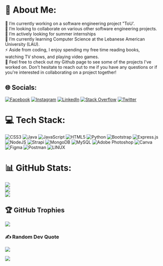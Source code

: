 # 💫 About Me:
🔭 I’m currently working on a software engineering project "ToU'.<br>👯 I’m looking to collaborate on various other software engineering projects.<br>🤝 I’m actively looking for summer internships<br>🌱 I’m currently learning Computer Science at the Lebanese American University (LAU).<br>⚡ Aside from coding, I enjoy spending my free time reading books, watching TV shows, and playing video games.<br>💬 Feel free to check out my Github page to see some of the projects I've worked on. Don't hesitate to reach out to me if you have any questions or if you're interested in collaborating on a project together!<br>


## 🌐 Socials:
[![Facebook](https://img.shields.io/badge/Facebook-%231877F2.svg?logo=Facebook&logoColor=white)](https://facebook.com/chrisdaou03) [![Instagram](https://img.shields.io/badge/Instagram-%23E4405F.svg?logo=Instagram&logoColor=white)](https://instagram.com/chris__daou) [![LinkedIn](https://img.shields.io/badge/LinkedIn-%230077B5.svg?logo=linkedin&logoColor=white)](https://linkedin.com/in/chris-daou-399911262) [![Stack Overflow](https://img.shields.io/badge/-Stackoverflow-FE7A16?logo=stack-overflow&logoColor=white)](https://stackoverflow.com/users/21505233) [![Twitter](https://img.shields.io/badge/Twitter-%231DA1F2.svg?logo=Twitter&logoColor=white)](https://twitter.com/chrisdaou) 

# 💻 Tech Stack:
![CSS3](https://img.shields.io/badge/css3-%231572B6.svg?style=for-the-badge&logo=css3&logoColor=white) ![Java](https://img.shields.io/badge/java-%23ED8B00.svg?style=for-the-badge&logo=java&logoColor=white) ![JavaScript](https://img.shields.io/badge/javascript-%23323330.svg?style=for-the-badge&logo=javascript&logoColor=%23F7DF1E) ![HTML5](https://img.shields.io/badge/html5-%23E34F26.svg?style=for-the-badge&logo=html5&logoColor=white) ![Python](https://img.shields.io/badge/python-3670A0?style=for-the-badge&logo=python&logoColor=ffdd54) ![Bootstrap](https://img.shields.io/badge/bootstrap-%23563D7C.svg?style=for-the-badge&logo=bootstrap&logoColor=white) ![Express.js](https://img.shields.io/badge/express.js-%23404d59.svg?style=for-the-badge&logo=express&logoColor=%2361DAFB) ![NodeJS](https://img.shields.io/badge/node.js-6DA55F?style=for-the-badge&logo=node.js&logoColor=white) ![Strapi](https://img.shields.io/badge/strapi-%232E7EEA.svg?style=for-the-badge&logo=strapi&logoColor=white) ![MongoDB](https://img.shields.io/badge/MongoDB-%234ea94b.svg?style=for-the-badge&logo=mongodb&logoColor=white) ![MySQL](https://img.shields.io/badge/mysql-%2300f.svg?style=for-the-badge&logo=mysql&logoColor=white) ![Adobe Photoshop](https://img.shields.io/badge/adobephotoshop-%2331A8FF.svg?style=for-the-badge&logo=adobephotoshop&logoColor=white) ![Canva](https://img.shields.io/badge/Canva-%2300C4CC.svg?style=for-the-badge&logo=Canva&logoColor=white) 	![Figma](https://img.shields.io/badge/figma-%23F24E1E.svg?style=for-the-badge&logo=figma&logoColor=white) ![Postman](https://img.shields.io/badge/Postman-FF6C37?style=for-the-badge&logo=postman&logoColor=white) ![LINUX](https://img.shields.io/badge/Linux-FCC624?style=for-the-badge&logo=linux&logoColor=black)
# 📊 GitHub Stats:
![](https://github-readme-stats.vercel.app/api?username=chris-daou&theme=dark&hide_border=false&include_all_commits=true&count_private=true)<br/>
![](https://github-readme-streak-stats.herokuapp.com/?user=chris-daou&theme=dark&hide_border=false)<br/>
![](https://github-readme-stats.vercel.app/api/top-langs/?username=chris-daou&theme=dark&hide_border=false&include_all_commits=true&count_private=true&layout=compact)

## 🏆 GitHub Trophies
![](https://github-profile-trophy.vercel.app/?username=chris-daou&theme=radical&no-frame=false&no-bg=false&margin-w=4)

### ✍️ Random Dev Quote
![](https://quotes-github-readme.vercel.app/api?type=horizontal&theme=radical)

[![](https://visitcount.itsvg.in/api?id=chris-daou&icon=0&color=0)](https://visitcount.itsvg.in)
